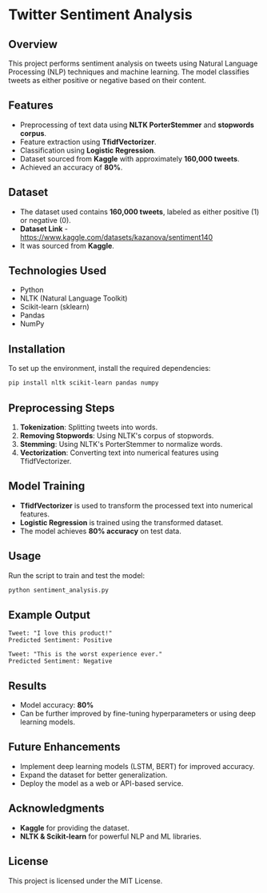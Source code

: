 # Twitter Sentiment Analysis

## Overview
This project performs sentiment analysis on tweets using Natural Language Processing (NLP) techniques and machine learning. The model classifies tweets as either positive or negative based on their content.

## Features
- Preprocessing of text data using **NLTK PorterStemmer** and **stopwords corpus**.
- Feature extraction using **TfidfVectorizer**.
- Classification using **Logistic Regression**.
- Dataset sourced from **Kaggle** with approximately **160,000 tweets**.
- Achieved an accuracy of **80%**.

## Dataset
- The dataset used contains **160,000 tweets**, labeled as either positive (1) or negative (0).
- **Dataset Link** - https://www.kaggle.com/datasets/kazanova/sentiment140
- It was sourced from **Kaggle**.

## Technologies Used
- Python
- NLTK (Natural Language Toolkit)
- Scikit-learn (sklearn)
- Pandas
- NumPy

## Installation
To set up the environment, install the required dependencies:
```bash
pip install nltk scikit-learn pandas numpy
```

## Preprocessing Steps
1. **Tokenization**: Splitting tweets into words.
2. **Removing Stopwords**: Using NLTK's corpus of stopwords.
3. **Stemming**: Using NLTK's PorterStemmer to normalize words.
4. **Vectorization**: Converting text into numerical features using TfidfVectorizer.

## Model Training
- **TfidfVectorizer** is used to transform the processed text into numerical features.
- **Logistic Regression** is trained using the transformed dataset.
- The model achieves **80% accuracy** on test data.

## Usage
Run the script to train and test the model:
```bash
python sentiment_analysis.py
```

## Example Output
```
Tweet: "I love this product!"
Predicted Sentiment: Positive

Tweet: "This is the worst experience ever."
Predicted Sentiment: Negative
```

## Results
- Model accuracy: **80%**
- Can be further improved by fine-tuning hyperparameters or using deep learning models.

## Future Enhancements
- Implement deep learning models (LSTM, BERT) for improved accuracy.
- Expand the dataset for better generalization.
- Deploy the model as a web or API-based service.

## Acknowledgments
- **Kaggle** for providing the dataset.
- **NLTK & Scikit-learn** for powerful NLP and ML libraries.

## License
This project is licensed under the MIT License.

